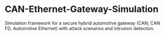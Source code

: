 # CAN-Ethernet-Gateway-Simulation
Simulation framework for a secure hybrid automotive gateway (CAN, CAN FD, Automotive Ethernet) with attack scenarios and intrusion detection.
